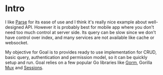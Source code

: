 # Intro

I like [Parse](https://parse.com) for its ease of use and I think it's really nice example about well-designed API. However it is probably best for mobile app where you don't need too much control at server side. Its query can be slow since we don't have control over index, and many services are not available like cache or websocket.

My objective for Goal is to provides ready to use implementation for CRUD, basic query, authentication and permission model, so it can be quickly setup and run. Goal relies on a few popular Go libraries like [Gorm](https://github.com/jinzhu/gorm), Gorilla [Mux](www.gorillatoolkit.org/pkg/mux) and [Sessions](www.gorillatoolkit.org/pkg/sessions).
